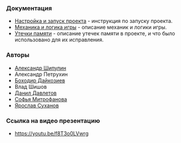### Документация
- [Настройка и запуск проекта](https://github.com/Sonyamaster1/Pixel-Bros/blob/PIX-23-document-with-mechanics-and-logic/Setting_up_and_launching_the_project.md) - инструкция по запуску проекта. 
- [Механика и логика игры](https://github.com/Sonyamaster1/Pixel-Bros/blob/PIX-23-document-with-mechanics-and-logic/Description_of_the_mechanics_and_logic.md) - описание механик и логики игры.
- [Утечки памяти](https://github.com/Sonyamaster1/Pixel-Bros/blob/PIX-41-memory-leak/memory_leak.md) - описание утечек памяти в проекте, и что было использовано для их исправления.

### Авторы
- [Александр Шипулин](https://github.com/Yrsafam)
- Александр Петрухин
- [Боходир Дайкозиев](https://github.com/daikoziyevBaha)
- Влад Шишов
- [Данил Давлетов](https://github.com/J4rCen)
- [Софья Митрофанова](https://github.com/Sonyamaster1)
- [Ярослав Суханов](https://github.com/YaroslavSukhanov)

### Ссылка на видео презентацию
- https://youtu.be/f8T3o0LVwrg
